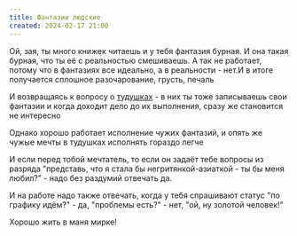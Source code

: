 ```yaml
---
title: Фантазии людские
created: 2024-02-17 21:00
---
```


Ой, зая, ты много книжек читаешь и у тебя фантазия бурная. И она такая бурная, что ты её с реальностью смешиваешь. А так
не работает, потому что в фантазиях все идеально, а в реальности - нет.И в итоге получается сплошное разочарование,
грусть, печаль

И возвращаясь к вопросу о [тудушках](/notes/todo) - в них ты тоже записываешь свои фантазии и когда доходит дело до их
выполнения,
сразу же становится не интересно

Однако хорошо работает исполнение чужих фантазий, и опять же чужые мечты в тудушках исполнять гораздо легче

И если перед тобой мечтатель, то если он задаёт тебе вопросы из разряда "представь, что я стала бы
негритянкой-азиаткой - ты бы меня любил?" - надо без раздумий отвечать да.

И на работе надо также отвечать, когда у тебя спрашивают статус "по графику идём?" - да, "проблемы есть?" - нет, "ой, ну
золотой человек!"

Хорошо жить в маня мирке!